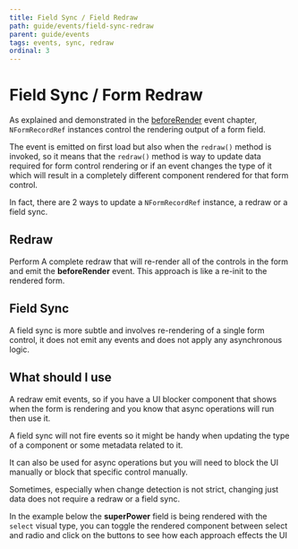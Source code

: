 ```yaml
---
title: Field Sync / Field Redraw
path: guide/events/field-sync-redraw
parent: guide/events
tags: events, sync, redraw
ordinal: 3
---
```

# Field Sync / Form Redraw

As explained and demonstrated in the [beforeRender](../before-render) event chapter,
`NFormRecordRef` instances control the rendering output of a form field.

The event is emitted on first load but also when the `redraw()` method is invoked, so it means that the `redraw()` method is way to update data required for form control rendering or if an event changes the type of it which will result in a completely different component rendered for that form control.

In fact, there are 2 ways to update a `NFormRecordRef` instance, a redraw or a field sync.

## Redraw

Perform A complete redraw that will re-render all of the controls in the form and emit the **beforeRender** event. This approach is like a re-init to the rendered form.

## Field Sync

A field sync is more subtle and involves re-rendering of a single form control, it does not emit any events and does not apply any asynchronous logic.

## What should I use

A redraw emit events, so if you have a UI blocker component that shows when the form is rendering and you know that async operations will run then use it.

A field sync will not fire events so it might be handy when updating the type of a component or some metadata related to it.

It can also be used for async operations but you will need to block the UI manually or block that specific control manually.

Sometimes, especially when change detection is not strict, changing just data does not require a redraw or a field sync.

In the example below the **superPower** field is being rendered with the `select` visual type, you can toggle the rendered component between select and radio and click on the buttons to see how each approach effects the UI

<div pbl-example-view="pbl-field-sync-redraw-example"></div>
